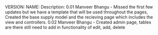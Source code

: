 VERSION:		NAME:				Description:
0.01			Manveer Bhangu		- Missed the first few updates but we have a template that will be used throughout the pages,
									  Created the base supply model and the recieving page which includes the view and controllers.
0.02			Manveer Bhangu		- Created admin page, tables are there still need to add in functionality of edit, add, delete
									  
